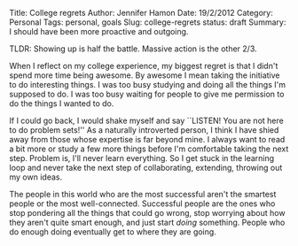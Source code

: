 Title: College regrets
Author: Jennifer Hamon
Date: 19/2/2012	
Category: Personal
Tags: personal, goals
Slug: college-regrets
status: draft
Summary: I should have been more proactive and outgoing.


TLDR: Showing up is half the battle.  Massive action is the other 2/3.

When I reflect on my college experience, my biggest regret is that I didn't spend more time being awesome.  By awesome I mean taking the initiative to do interesting things.  I was too busy studying and doing all the things I'm supposed to do.  I was too busy waiting for people to give me permission to do the things I wanted to do.

If I could go back, I would shake myself and say ``LISTEN! You are not here to do problem sets!''  As a naturally introverted person, I think I have shied away from those whose expertise is far beyond mine.  I always want to read a bit more or study a few more things before I'm comfortable taking the next step.  Problem is, I'll never learn everything.  So I get stuck in the learning loop and never take the next step of collaborating, extending, throwing out my own ideas.

The people in this world who are the most successful aren't the smartest people or the most well-connected.  Successful people are the ones who stop pondering all the things that could go wrong, stop worrying about how they aren't quite smart enough, and just start *doing* something.  People who do enough doing eventually get to where they are going.
